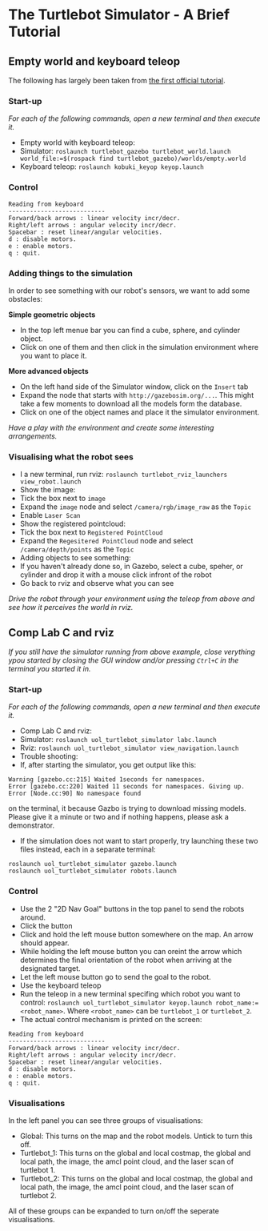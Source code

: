 # The Turtlebot Simulator - A Brief Tutorial

## Empty world and keyboard teleop
The following has largely been taken from [the first official tutorial](http://wiki.ros.org/turtlebot_simulator/Tutorials/hydro/Explore%20the%20Gazebo%20world).

### Start-up
_For each of the following commands, open a new terminal and then execute it._

* Empty world with keyboard teleop: 
 * Simulator: `roslaunch turtlebot_gazebo turtlebot_world.launch world_file:=$(rospack find turtlebot_gazebo)/worlds/empty.world`
 * Keyboard teleop: `roslaunch kobuki_keyop keyop.launch`

### Control

```
Reading from keyboard
---------------------------
Forward/back arrows : linear velocity incr/decr.
Right/left arrows : angular velocity incr/decr.
Spacebar : reset linear/angular velocities.
d : disable motors.
e : enable motors.
q : quit.
```

### Adding things to the simulation

In order to see something with our robot's sensors, we want to add some obstacles:

**Simple geometric objects**
* In the top left menue bar you can find a cube, sphere, and cylinder object.
* Click on one of them and then click in the simulation environment where you want to place it.

**More advanced objects**
* On the left hand side of the Simulator window, click on the `Insert` tab
* Expand the node that starts with `http://gazebosim.org/...`. This might take a few moments to download all the models form the database.
* Click on one of the object names and place it the simulator environment.

_Have a play with the environment and create some interesting arrangements._

### Visualising what the robot sees

* I a new terminal, run rviz: `roslaunch turtlebot_rviz_launchers view_robot.launch`
* Show the image:
 * Tick the box next to `image`
 * Expand the `image` node and select `/camera/rgb/image_raw` as the `Topic`
* Enable `Laser Scan`
* Show the registered pointcloud:
 * Tick the box next to `Registered PointCloud`
 * Expand the `Regesitered PointCloud` node and select `/camera/depth/points` as the `Topic`
* Adding objects to see something:
 * If you haven't already done so, in Gazebo, select a cube, speher, or cylinder and drop it with a mouse click infront of the robot
 * Go back to rviz and observe what you can see

_Drive the robot through your environment using the teleop from above and see how it perceives the world in rviz._
 
## Comp Lab C and rviz

_If you still have the simulator running from above example, close verything ypou started by closing the GUI window and/or pressing `Ctrl+C` in the terminal you started it in._

### Start-up
_For each of the following commands, open a new terminal and then execute it._

* Comp Lab C and rviz: 
 * Simulator: `roslaunch uol_turtlebot_simulator labc.launch`
 * Rviz: `roslaunch uol_turtlebot_simulator view_navigation.launch`
* Trouble shooting:
 * If, after starting the simulator, you get output like this:

 ```
Warning [gazebo.cc:215] Waited 1seconds for namespaces.
Error [gazebo.cc:220] Waited 11 seconds for namespaces. Giving up.
Error [Node.cc:90] No namespace found
 ```

 on the terminal, it because Gazbo is trying to download missing models. Please give it a minute or two and if nothing happens, please ask a demonstrator.
 * If the simulation does not want to start properly, try launching these two files instead, each in a separate terminal:
 
 ```
roslaunch uol_turtlebot_simulator gazebo.launch
roslaunch uol_turtlebot_simulator robots.launch
 ```

### Control
* Use the 2 "2D Nav Goal" buttons in the top panel to send the robots around.
 * Click the button
 * Click and hold the left mouse button somewhere on the map. An arrow should appear.
 * While holding the left mouse button you can oreint the arrow which determines the final orientation of the robot when arriving at the designated target.
 * Let the left mouse button go to send the goal to the robot.
* Use the keyboard teleop
 * Run the teleop in a new terminal specifing which robot you want to control: `roslaunch uol_turtlebot_simulator keyop.launch robot_name:=<robot_name>`. Where `<robot_name>` can be `turtlebot_1` or `turtlebot_2`.
 * The actual control mechanism is printed on the screen:
 ```
Reading from keyboard
---------------------------
Forward/back arrows : linear velocity incr/decr.
Right/left arrows : angular velocity incr/decr.
Spacebar : reset linear/angular velocities.
d : disable motors.
e : enable motors.
q : quit.
 ```

### Visualisations
In the left panel you can see three groups of visualisations:

* Global: This turns on the map and the robot models. Untick to turn this off.
* Turtlebot_1: This turns on the global and local costmap, the global and local path, the image, the amcl point cloud, and the laser scan of turtlebot 1.
* Turtlebot_2: This turns on the global and local costmap, the global and local path, the image, the amcl point cloud, and the laser scan of turtlebot 2.

All of these groups can be expanded to turn on/off the seperate visualisations.
